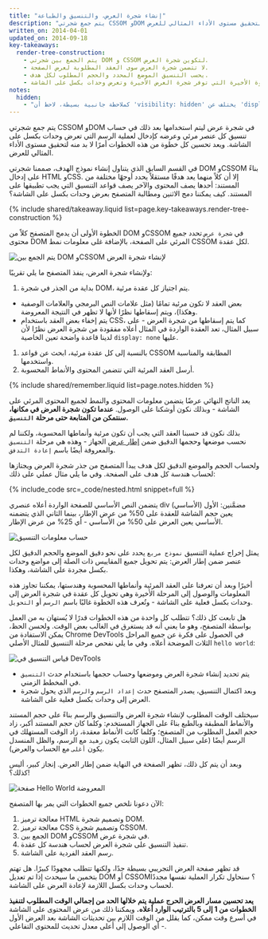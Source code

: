 ```yaml
---
title: "إنشاء شجرة العرض، والتنسيق والطباعة"
description: "يتم جمع شجرتي CSSOM وDOM في شجرة عرض ليتم استخدامها بعد ذلك في حساب تنسيق كل عنصر مرئي وعرضه كإدخال لعملية الرسم التي تعرض وحدات بكسل على الشاشة. ويعد تحسين كل خطوة من هذه الخطوات أمرًا لا بد منه لتحقيق مستوى الأداء المثالي للعرض."
written_on: 2014-04-01
updated_on: 2014-09-18
key-takeaways:
  render-tree-construction:
    - يتم الجمع بين شجرتي DOM و CSSOM لتكوين شجرة العرض.
    - لا تتضمن شجرة العرض سوى العقد المطلوبة لعرض الصفحة.
    - يحسب التنسيق الموضع المحدد والحجم المطلوب لكل هدف.
    - يعد الرسم هو الخطوة الأخيرة التي توفر شجرة العرض الأخيرة وتعرض وحدات بكسل على الشاشة.
notes:
  hidden:
    - "كملاحظة جانبية بسيطة، لاحظ أن 'visibility: hidden' يختلف عن 'display: none'. الأول يجعل العنصر غير مرئي، ولكن يظل العنصر يشغل مساحة في التنسيق (أي يتم عرضه كمربع فارغ)، بينما يزيل الأخير (display: none) العنصر بالكامل من شجرة العرض بحيث يكون العنصر غير مرئي وليس جزءًا من التنسيق."
---
```

<p class="intro">
  يتم جمع شجرتي CSSOM وDOM في شجرة عرض ليتم استخدامها بعد ذلك في حساب تنسيق كل عنصر مرئي وعرضه كإدخال لعملية الرسم التي تعرض وحدات بكسل على الشاشة. ويعد تحسين كل خطوة من هذه الخطوات أمرًا لا بد منه لتحقيق مستوى الأداء المثالي للعرض.
</p>


في القسم السابق الذي يتناول إنشاء نموذج الهدف، صممنا شجرتي DOM وCSSOM بناءً على إدخال HTML وCSS. إلا أن كلاً منهما يعد هدفًا مستقلاً يحدد أوجهًا مختلفة من المستند: أحدها يصف المحتوى والآخر يصف قواعد التنسيق التي يجب تطبيقها على المستند. كيف يمكننا دمج الاثنين ومطالبة المتصفح بعرض وحدات بكسل على الشاشة؟

{% include shared/takeaway.liquid list=page.key-takeaways.render-tree-construction %}

الخطوة الأولى أن يدمج المتصفح كلاً من DOM وCSSOM في `شجرة عرض` تحدد جميع محتوى DOM المرئي على الصفحة، بالإضافة غلى معلومات نمط CSSOM لكل عقدة.

<img src="images/render-tree-construction.png" alt="يتم الجمع بين DOM وCSSOM لإنشاء شجرة العرض" class="center">

ولإنشاء شجرة العرض، ينفذ المتصفح ما يلي تقريبًا:

1. بداية من الجذر في شجرة DOM، يتم اجتياز كل عقدة مرئية.
  * بعض العقد لا تكون مرئية تمامًا (مثل علامات النص البرمجي والعلامات الوصفية وهكذا)، ويتم إسقاطها نظرًا لأنها لا تظهر في النتيجة المعروضة.
  * يتم إخفاء بعض العقد باستخدام CSS، كما يتم إسقاطها من شجرة العرض - على سبيل المثال، تعد العقدة الواردة في المثال أعلاه مفقودة من شجرة العرض نظرًا لأن لدينا قاعدة واضحة تعين الخاصية `display: none` عليها.
1. بالنسبة إلى كل عقدة مرئية، ابحث عن قواعد CSSOM المطابقة والمناسبة واستخدمها.
2. أرسل العقد المرئية التي تتضمن المحتوى والأنماط المحسوبة.

{% include shared/remember.liquid list=page.notes.hidden %}

يعد الناتج النهائي عرضًا يتضمن معلومات المحتوى والنمط لجميع المحتوى المرئي على الشاشة - وبذلك نكون أوشكنا على الوصول.  **عندما تكون شجرة العرض في مكانها، سنتمكن من المتابعة حتى مرحلة `التنسيق`.**

بذلك نكون قد حسبنا العقد التي يجب أن تكون مرئية وأنماطها المحسوبة، ولكننا لم نحسب موضعها وحجمها الدقيق ضمن [إطار عرض]({{site.fundamentals}}/layouts/rwd-fundamentals/set-the-viewport.html) الجهاز - وهذه هي مرحلة `التنسيق` والمعروفة أيضًا باسم `إعادة التدفق`.

ولحساب الحجم والموضع الدقيق لكل هدف يبدأ المتصفح من جذر شجرة العرض ويجتازها لحساب هندسة كل هدف على الصفحة. وفي ما يلي مثال عملي على ذلك:

{% include_code src=_code/nested.html snippet=full %}

يتضمن النص الأساسي للصفحة الواردة أعلاه عنصري div مضمَّنين: الأول (الأساسي) يعين حجم الشاشة للعقدة على 50% من عرض الإطار، بينما الثاني الذي يتضمنه الأساسي يعين العرض على 50% من الأساسي - أي 25% من عرض الإطار.

<img src="images/layout-viewport.png" alt="حساب معلومات التنسيق" class="center">

يمثل إخراج عملية التنسيق `نموذج مربع` يحدد على نحو دقيق الموضع والحجم الدقيق لكل عنصر ضمن إطار العرض: يتم تحويل جميع المقاييس ذات الصلة إلى مواضع وحدات بكسل مجردة على الشاشة، وهكذا.

أخيرًا وبعد أن تعرفنا على العقد المرئية وأنماطها المحسوبة وهندستها، يمكننا تجاوز هذه المعلومات والوصول إلى المرحلة الأخيرة وهي تحويل كل عقدة في شجرة العرض إلى وحدات بكسل فعلية على الشاشة - وتُعرف هذه الخطوة غالبًا باسم `الرسم` أو `التحويل`.

هل تابعت كل ذلك؟ تتطلب كل واحدة من هذه الخطوات قدرًا لا يُستهان به من العمل بواسطة المتصفح، وهو ما يعني أنه قد يستغرق في الغالب بعض الوقت. ولحسن الحظ، يمكن الاستفادة من Chrome DevTools في الحصول على فكرة عن جميع المراحل الثلاث الموضحة أعلاه. وفي ما يلي نفحص مرحلة التنسيق للمثال الأصلي `hello world`:

<img src="images/layout-timeline.png" alt="قياس التنسيق في DevTools" class="center">

* يتم تحديد إنشاء شجرة العرض وموضعها وحساب حجمها باستخدام حدث `التنسيق` في المخطط الزمني.
* وبعد اكتمال التنسيق، يصدر المتصفح حدث `إعداد الرسم` و`الرسم` الذي يحول شجرة العرض إلى وحدات بكسل فعلية على الشاشة.

سيختلف الوقت المطلوب لإنشاء شجرة العرض والتنسيق والرسم بناءً على حجم المستند والأنماط المطبقة وبالطبع بناءً على الجهاز المستخدم: وكلما كان حجم المستند أكبر، زاد حجم العمل المطلوب من المتصفح؛ وكلما كانت الأنماط معقدة، زاد الوقت المستهلك في الرسم أيضًا (على سبيل المثال، اللون الثابت يكون `زهيد` مع الرسم، والظل المنسدل يكون `أغلى` مع الحساب والعرض).

وبعد أن يتم كل ذلك، تظهر الصفحة في النهاية ضمن إطار العرض. إنجاز كبير، أليس كذلك؟!

<img src="images/device-dom-small.png" alt="صفحة Hello World المعروضة" class="center">

الآن دعونا نلخص جميع الخطوات التي يمر بها المتصفح:

1. معالجة ترميز HTML وتصميم شجرة DOM.
2. معالجة ترميز CSS وتصميم شجرة CSSOM.
3. الجمع بين DOM وCSSOM في شجرة عرض.
4. تنفيذ التنسيق على شجرة العرض لحساب هندسة كل عقدة.
5. رسم العقد الفردية على الشاشة.

قد تظهر صفحة العرض التجريبي بسيطة جدًا، ولكنها تتطلب مجهودًا كبيرًا. هل تهتم بتخمين ما سيحدث إذا تم تعديل DOM أو CSSOM؟ سنحاول تكرار العملية نفسها مجددًا لحساب وحدات بكسل اللازمة لإعادة العرض على الشاشة.

**يعد تحسين مسار العرض الحرج عملية يتم خلالها الحد من إجمالي الوقت المطلوب لتنفيذ الخطوات من 1 إلى  5 بالترتيب الوارد أعلاه.** ويمكننا ذلك من عرض المحتوى على الشاشة في أسرع وقت ممكن، كما يقلل من الوقت اللازم بين تحديثات الشاشة بعد العرض الأول - أي الوصول إلى أعلى معدل تحديث للمحتوى التفاعلي.



